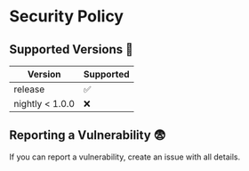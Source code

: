 # Security Policy

## Supported Versions 🧭

| Version         | Supported          |
| --------------- | ------------------ |
| release         | :white_check_mark: |
| nightly < 1.0.0 | :x:                |

## Reporting a Vulnerability 😨

If you can report a vulnerability, create an issue with all details.
